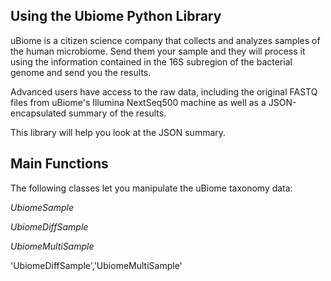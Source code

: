 Using the Ubiome Python Library
---

uBiome is a citizen science company that collects and analyzes samples of the human microbiome. Send them your sample and they will process it using the information contained in the 16S subregion of the bacterial genome and send you the results.

Advanced users have access to the raw data, including the original FASTQ files from uBiome's Illumina NextSeq500 machine as well as a JSON-encapsulated summary of the results.

This library will help you look at the JSON summary.

Main Functions
---

The following classes let you manipulate the uBiome taxonomy data:

*UbiomeSample*


*UbiomeDiffSample*

*UbiomeMultiSample*


'UbiomeDiffSample','UbiomeMultiSample'

